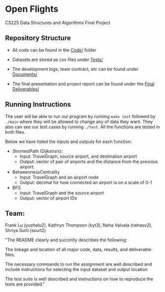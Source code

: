 # Open Flights
CS225 Data Structures and Algorithms Final Project 



Repository Structure
------------

+ All code can be found in the [Code/](https://github.com/kyt525/CS225_Final_Project_22/tree/main/Code) folder

+ Datasets are stored as csv files under [Tests/](https://github.com/kyt525/CS225_Final_Project_22/tree/main/Code/CS_Project/tests)

+ The development logs, team contract, etc can be found under [Documents/](https://github.com/kyt525/CS225_Final_Project_22/tree/main/Documents)

+ The final presentation and project report can be found under the [Final Deliverables/](https://github.com/kyt525/CS225_Final_Project_22/tree/main/Final%20Deliverables)


Running Instructions
----------
The user will be able to run our program by running `make test` followed by  `./main` where they will be allowed to change any of data they want. They also can see our test cases by running `./test`. All the functions are tested in both files.

Below we have listed the inputs and outputs for each function:
-	ShortestPath (Dijkstra’s):
	  -	Input: TravelGraph, source airport, and destination airport
	  -	Output: vector of pair of airports and the distance from the previous airport.
-	BetweennessCentrality
	  -	Input: TravelGraph and an airport node 
	  -	Output: decimal for how connected an airport is on a scale of 0-1
-	BFS
	  -	Input: TravelGraph and the source airport
	  -	Output: vector of airport IDs



Team:
--------
Frank Lu (yuzhelu2),
Kathryn Thompson (kyt3),
Neha Valvala (nehasv2),
Shriya Surti (ssurt2)


"The README clearly and succintly describes the following:

The linkage and location of all major code, data, results, and deliverable files.

The necessary commands to run the assignment are well described and include instructions for selecting the input dataset and output location

The test suite is well described and instructions on how to reproduce the tests are provided."
